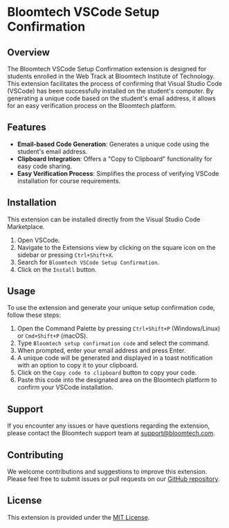 # Bloomtech VSCode Setup Confirmation

## Overview
The Bloomtech VSCode Setup Confirmation extension is designed for students enrolled in the Web Track at Bloomtech Institute of Technology. This extension facilitates the process of confirming that Visual Studio Code (VSCode) has been successfully installed on the student's computer. By generating a unique code based on the student's email address, it allows for an easy verification process on the Bloomtech platform.

## Features
- **Email-based Code Generation**: Generates a unique code using the student's email address.
- **Clipboard Integration**: Offers a "Copy to Clipboard" functionality for easy code sharing.
- **Easy Verification Process**: Simplifies the process of verifying VSCode installation for course requirements.

## Installation
This extension can be installed directly from the Visual Studio Code Marketplace.

1. Open VSCode.
2. Navigate to the Extensions view by clicking on the square icon on the sidebar or pressing `Ctrl+Shift+X`.
3. Search for `Bloomtech VSCode Setup Confirmation`.
4. Click on the `Install` button.

## Usage
To use the extension and generate your unique setup confirmation code, follow these steps:

1. Open the Command Palette by pressing `Ctrl+Shift+P` (Windows/Linux) or `Cmd+Shift+P` (macOS).
2. Type `Bloomtech setup confirmation code` and select the command.
3. When prompted, enter your email address and press Enter.
4. A unique code will be generated and displayed in a toast notification with an option to copy it to your clipboard.
5. Click on the `Copy code to clipboard` button to copy your code.
6. Paste this code into the designated area on the Bloomtech platform to confirm your VSCode installation.

## Support
If you encounter any issues or have questions regarding the extension, please contact the Bloomtech support team at [support@bloomtech.com](mailto:academicsupport@bloomtech.com).

## Contributing
We welcome contributions and suggestions to improve this extension. Please feel free to submit issues or pull requests on our [GitHub repository](https://github.com/bloominstituteoftechnology/bloom-env-setup-vscode).

## License
This extension is provided under the [MIT License](./LICENSE).
